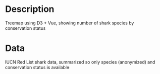 # Description
Treemap using D3 + Vue, showing number of shark species by conservation status

# Data
IUCN Red List shark data, summarized so only species (anonymized) and conservation status is available
